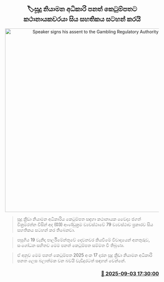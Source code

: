 <p align='center'><b><h2 align='center' title='Speaker signs his assent to the Gambling Regulatory Authority Bill'>🏷සූදු නියාමන අධිකාරි පනත් කෙටුම්පතට කථානායකවරයා සිය සහතිකය සටහන් කරයි</h2></b></p>
<p align='center'><img src='https://helakuru.sgp1.cdn.digitaloceanspaces.com/esana/images/lib/jagath-wickramanayake-sing-new.jpg' width='600' alt='Speaker signs his assent to the Gambling Regulatory Authority Bill'></p>

> සූදු ක්‍රීඩා නියාමන අධිකාරිය කෙටුම්පත සඳහා කථානායක වෛද්‍ය ජගත් වික්‍රමරත්න විසින් අද (03) ආණ්ඩුක්‍රම ව්‍යවස්ථාවේ 79 ව්‍යවස්ථාව ප්‍රකාරව සිය සහතිකය සටහන් කර තිබෙනවා.

> පසුගිය 19 වැනිදා පාර්ලිමේන්තුවේ දෙවනවර කියවීමේ විවාදයෙන් අනතුරුව, සංශෝධන සහිතව මෙම පනත් කෙටුම්පත සම්මත වී තිබුණා.

> ඒ අනුව මෙම පනත් කෙටුම්පත 2025 අංක 17 දරන සූදු ක්‍රීඩා නියාමන අධිකාරි පනත ලෙස බලාත්මක වන බවයි වැඩිදුරටත් සඳහන් වෙන්නේ.



<h3 align='right'><a href='https://www.helakuru.lk/esana/p/113320/'>📅 2025-09-03 17:30:00</a></h3>
